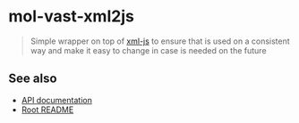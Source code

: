 # mol-vast-xml2js

> Simple wrapper on top of [xml-js]() to ensure that is used on a consistent way and make it easy to change in case is needed on the future

## See also
* [API documentation](../../docs/xml2js-API.md)
* [Root README](../../README.md)
